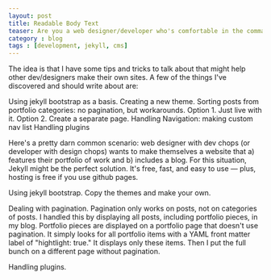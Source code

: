 ```yaml
---
layout: post
title: Readable Body Text
teaser: Are you a web designer/developer who's comfortable in the command line and wants to create a new site using Jekyll? Read on. 
category : blog
tags : [development, jekyll, cms]
---
```


<p class="intro">The idea is that I have some tips and tricks to talk about that might help other dev/designers make their own sites. A few of the things I've discovered and should write about are:</p>

Using jekyll bootstrap as a basis. Creating a new theme. Sorting posts from portfolio categories: no pagination, but workarounds. Option 1. Just live with it. Option 2. Create a separate page. Handling Navigation: making custom nav list Handling plugins

Here's a pretty darn common scenario: web designer with dev chops (or developer with design chops) wants to make themselves a website that a) features their portfolio of work and b) includes a blog. For this situation, Jekyll might be the perfect solution. It's free, fast, and easy to use — plus, hosting is free if you use github pages.

Using jekyll bootstrap. Copy the themes and make your own.

Dealing with pagination. Pagination only works on posts, not on categories of posts. I handled this by displaying all posts, including portfolio pieces, in my blog. Portfolio pieces are displayed on a portfolio page that doesn't use pagination. It simply looks for all portfolio items with a YAML front matter label of "hightlight: true." It displays only these items. Then I put the full bunch on a different page without pagination. 

Handling plugins. 

